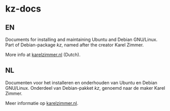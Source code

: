 kz-docs
===

EN
---

Documents for installing and maintaining Ubuntu and Debian GNU/Linux.
Part of Debian-package *kz*, named after the creator Karel Zimmer.

More info at [karelzimmer.nl](https://karelzimmer.nl) (Dutch).

NL
---

Documenten voor het installeren en onderhouden van Ubuntu en Debian GNU/Linux.
Onderdeel van Debian-pakket *kz*, genoemd naar de maker Karel Zimmer.

Meer informatie op [karelzimmer.nl](https://karelzimmer.nl).
